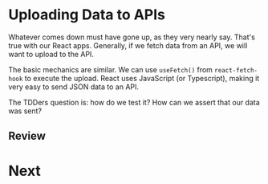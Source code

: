 # Uploading Data to APIs

Whatever comes down must have gone up, as they very nearly say. That's true with our React apps. Generally, if we fetch data from an API, we will want to upload to the API.

The basic mechanics are similar. We can use `useFetch()` from `react-fetch-hook` to execute the upload. React uses JavaScript (or Typescript), making it very easy to send JSON data to an API.

The TDDers question is: how do we test it? How can we assert that our data was sent?

## Review

# Next
